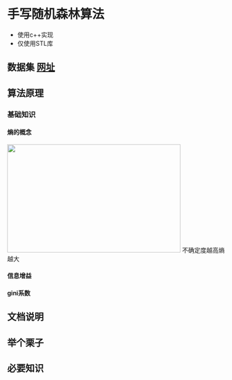 # 手写随机森林算法
- 使用c++实现
- 仅使用STL库
## 数据集 [网址](https://archive.ics.uci.edu/ml/datasets/Optical+Recognition+of+Handwritten+Digits)
## 算法原理
### 基础知识
#### 熵的概念
<img src="https://github.com/2hanhan/Random-Forest/blob/main/1.png" width="400" height="250">
不确定度越高熵越大

#### 信息增益
#### gini系数 
## 文档说明
## 举个栗子
## 必要知识

